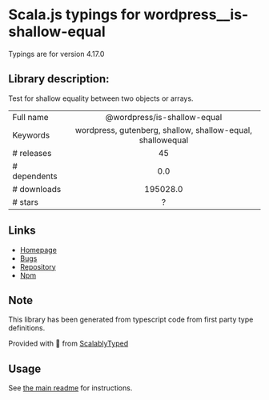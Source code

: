 
# Scala.js typings for wordpress__is-shallow-equal

Typings are for version 4.17.0

## Library description:
Test for shallow equality between two objects or arrays.

|                    |                 |
| ------------------ | :-------------: |
| Full name          | @wordpress/is-shallow-equal |
| Keywords           | wordpress, gutenberg, shallow, shallow-equal, shallowequal |
| # releases         | 45 |
| # dependents       | 0.0 |
| # downloads        | 195028.0 |
| # stars            | ? |

## Links
- [Homepage](https://github.com/WordPress/gutenberg/tree/HEAD/packages/is-shallow-equal/README.md)
- [Bugs](https://github.com/WordPress/gutenberg/issues)
- [Repository](https://github.com/WordPress/gutenberg)
- [Npm](https://www.npmjs.com/package/%40wordpress%2Fis-shallow-equal)
    


## Note
This library has been generated from typescript code from first party type definitions.

Provided with :purple_heart: from [ScalablyTyped](https://github.com/oyvindberg/ScalablyTyped)

## Usage
See [the main readme](../../readme.md) for instructions.


